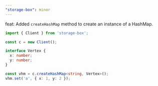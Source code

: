 ```yaml
---
"storage-box": minor
---
```


feat: Added `createHashMap` method to create an instance of a HashMap.

```typescript
import { Client } from 'storage-box';

const c = new Client();

interface Vertex {
  x: number;
  y: number;
}

const vhm = c.createHashMap<string, Vertex>();
vhm.set('a', { x: 1, y: 2 });
```
